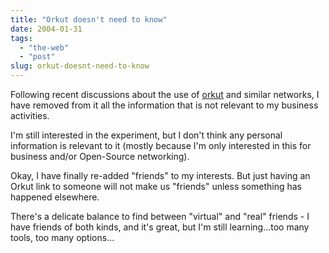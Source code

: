 ```yaml
---
title: "Orkut doesn't need to know"
date: 2004-01-31
tags: 
  - "the-web"
  - "post"
slug: orkut-doesnt-need-to-know
---
```


Following recent discussions about the use of [orkut](http://www.orkut.com) and similar networks, I have removed from it all the information that is not relevant to my business activities.

I'm still interested in the experiment, but I don't think any personal information is relevant to it (mostly because I'm only interested in this for business and/or Open-Source networking).

Okay, I have finally re-added "friends" to my interests. But just having an Orkut link to someone will not make us "friends" unless something has happened elsewhere.

There's a delicate balance to find between "virtual" and "real" friends - I have friends of both kinds, and it's great, but I'm still learning...too many tools, too many options...
